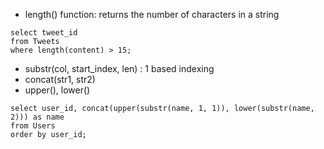 - length() function: returns the number of characters in a string
```
select tweet_id
from Tweets
where length(content) > 15;
```
- substr(col, start_index, len) : 1 based indexing
- concat(str1, str2)
- upper(), lower()
```
select user_id, concat(upper(substr(name, 1, 1)), lower(substr(name, 2))) as name
from Users
order by user_id;
```
